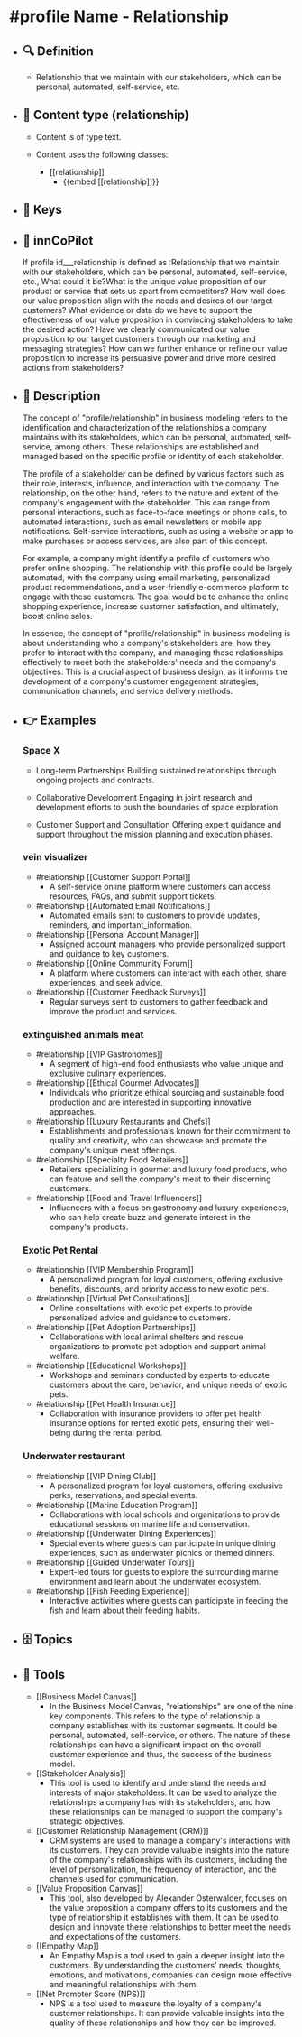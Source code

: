 # #profile Name - Relationship
- ## 🔍 Definition
  - Relationship that we maintain with our stakeholders, which can be personal, automated, self-service, etc.
- ## 📰 Content type (relationship)
  - Content is of type text.
  
  - Content uses the following classes:
    - [[relationship]]
      - {{embed [[relationship]]}}
  
- ## 🔑 Keys
  
- ## 🤖 innCoPilot
  If profile id___relationship is defined as :Relationship that we maintain with our stakeholders, which can be personal, automated, self-service, etc., What could it be?What is the unique value proposition of our product or service that sets us apart from competitors?
  How well does our value proposition align with the needs and desires of our target customers?
  What evidence or data do we have to support the effectiveness of our value proposition in convincing stakeholders to take the desired action?
  Have we clearly communicated our value proposition to our target customers through our marketing and messaging strategies?
  How can we further enhance or refine our value proposition to increase its persuasive power and drive more desired actions from stakeholders?
- ## 📖 Description
  The concept of "profile/relationship" in business modeling refers to the identification and characterization of the relationships a company maintains with its stakeholders, which can be personal, automated, self-service, among others. These relationships are established and managed based on the specific profile or identity of each stakeholder.
  
  The profile of a stakeholder can be defined by various factors such as their role, interests, influence, and interaction with the company. The relationship, on the other hand, refers to the nature and extent of the company's engagement with the stakeholder. This can range from personal interactions, such as face-to-face meetings or phone calls, to automated interactions, such as email newsletters or mobile app notifications. Self-service interactions, such as using a website or app to make purchases or access services, are also part of this concept.
  
  For example, a company might identify a profile of customers who prefer online shopping. The relationship with this profile could be largely automated, with the company using email marketing, personalized product recommendations, and a user-friendly e-commerce platform to engage with these customers. The goal would be to enhance the online shopping experience, increase customer satisfaction, and ultimately, boost online sales.
  
  In essence, the concept of "profile/relationship" in business modeling is about understanding who a company's stakeholders are, how they prefer to interact with the company, and managing these relationships effectively to meet both the stakeholders' needs and the company's objectives. This is a crucial aspect of business design, as it informs the development of a company's customer engagement strategies, communication channels, and service delivery methods.
- ## 👉 Examples
  ### Space X
  - Long-term Partnerships
  Building sustained relationships through ongoing projects and contracts.
  
  - Collaborative Development
  Engaging in joint research and development efforts to push the boundaries of space exploration.
  
  - Customer Support and Consultation
  Offering expert guidance and support throughout the mission planning and execution phases.
  ### vein visualizer
  - #relationship [[Customer Support Portal]]
  	- A self-service online platform where customers can access resources, FAQs, and submit support tickets.
  - #relationship [[Automated Email Notifications]]
  	- Automated emails sent to customers to provide updates, reminders, and important_information.
  - #relationship [[Personal Account Manager]]
  	- Assigned account managers who provide personalized support and guidance to key customers.
  - #relationship [[Online Community Forum]]
  	- A platform where customers can interact with each other, share experiences, and seek advice.
  - #relationship [[Customer Feedback Surveys]]
  	- Regular surveys sent to customers to gather feedback and improve the product and services.
  ### extinguished animals meat
  - #relationship [[VIP Gastronomes]]
  	- A segment of high-end food enthusiasts who value unique and exclusive culinary experiences.
  - #relationship [[Ethical Gourmet Advocates]]
  	- Individuals who prioritize ethical sourcing and sustainable food production and are interested in supporting innovative approaches.
  - #relationship [[Luxury Restaurants and Chefs]]
  	- Establishments and professionals known for their commitment to quality and creativity, who can showcase and promote the company's unique meat offerings.
  - #relationship [[Specialty Food Retailers]]
  	- Retailers specializing in gourmet and luxury food products, who can feature and sell the company's meat to their discerning customers.
  - #relationship [[Food and Travel Influencers]]
  	- Influencers with a focus on gastronomy and luxury experiences, who can help create buzz and generate interest in the company's products.
  ### Exotic Pet Rental
  - #relationship [[VIP Membership Program]]
  	- A personalized program for loyal customers, offering exclusive benefits, discounts, and priority access to new exotic pets.
  - #relationship [[Virtual Pet Consultations]]
  	- Online consultations with exotic pet experts to provide personalized advice and guidance to customers.
  - #relationship [[Pet Adoption Partnerships]]
  	- Collaborations with local animal shelters and rescue organizations to promote pet adoption and support animal welfare.
  - #relationship [[Educational Workshops]]
  	- Workshops and seminars conducted by experts to educate customers about the care, behavior, and unique needs of exotic pets.
  - #relationship [[Pet Health Insurance]]
  	- Collaboration with insurance providers to offer pet health insurance options for rented exotic pets, ensuring their well-being during the rental period.
  ### Underwater restaurant
  - #relationship [[VIP Dining Club]]
  	- A personalized program for loyal customers, offering exclusive perks, reservations, and special events.
  - #relationship [[Marine Education Program]]
  	- Collaborations with local schools and organizations to provide educational sessions on marine life and conservation.
  - #relationship [[Underwater Dining Experiences]]
  	- Special events where guests can participate in unique dining experiences, such as underwater picnics or themed dinners.
  - #relationship [[Guided Underwater Tours]]
  	- Expert-led tours for guests to explore the surrounding marine environment and learn about the underwater ecosystem.
  - #relationship [[Fish Feeding Experience]]
  	- Interactive activities where guests can participate in feeding the fish and learn about their feeding habits.
- ## 🗄️ Topics
  
- ## 🧰 Tools
  - [[Business Model Canvas]]
    - In the Business Model Canvas, "relationships" are one of the nine key components. This refers to the type of relationship a company establishes with its customer segments. It could be personal, automated, self-service, or others. The nature of these relationships can have a significant impact on the overall customer experience and thus, the success of the business model.
  - [[Stakeholder Analysis]]
    - This tool is used to identify and understand the needs and interests of major stakeholders. It can be used to analyze the relationships a company has with its stakeholders, and how these relationships can be managed to support the company's strategic objectives.
  - [[Customer Relationship Management (CRM)]]
    - CRM systems are used to manage a company's interactions with its customers. They can provide valuable insights into the nature of the company's relationships with its customers, including the level of personalization, the frequency of interaction, and the channels used for communication.
  - [[Value Proposition Canvas]]
    - This tool, also developed by Alexander Osterwalder, focuses on the value proposition a company offers to its customers and the type of relationship it establishes with them. It can be used to design and innovate these relationships to better meet the needs and expectations of the customers.
  - [[Empathy Map]]
    - An Empathy Map is a tool used to gain a deeper insight into the customers. By understanding the customers' needs, thoughts, emotions, and motivations, companies can design more effective and meaningful relationships with them.
  - [[Net Promoter Score (NPS)]]
    - NPS is a tool used to measure the loyalty of a company's customer relationships. It can provide valuable insights into the quality of these relationships and how they can be improved.
